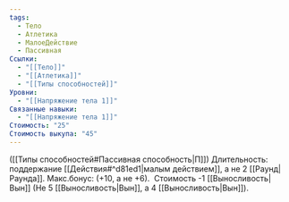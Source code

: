 ```yaml
---
tags:
  - Тело
  - Атлетика
  - МалоеДействие
  - Пассивная
Ссылки:
  - "[[Тело]]"
  - "[[Атлетика]]"
  - "[[Типы способностей]]"
Уровни:
  - "[[Напряжение тела 1]]"
Связанные навыки:
  - "[[Напряжение тела 1]]"
Стоимость: "25"
Стоимость выкупа: "45"
---
```

([[Типы способностей#Пассивная способность|П]]) Длительность: поддержание [[Действия#^d81ed1|малым действием]], а не 2 [[Раунд|Раунда]]. Макс.бонус: (+10, а не +6). 
Стоимость -1 [[Выносливость|Вын]] (Не 5 [[Выносливость|Вын]], а 4 [[Выносливость|Вын]]).